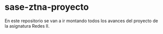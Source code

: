 # sase-ztna-proyecto
En este repositorio se van a ir montando todos los avances del proyecto de la asignatura Redes II.
